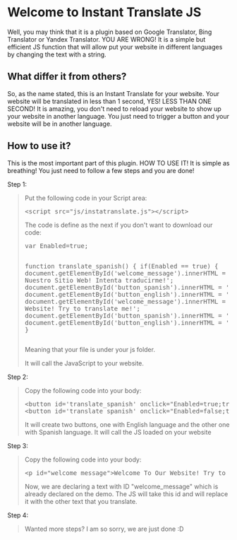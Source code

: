 # Welcome to Instant Translate JS

<p>Well, you may think that it is a plugin based on Google Translator, Bing Translator or Yandex Translator. YOU ARE WRONG! It is a simple but efficient JS function that will allow put your website in different languages by changing the text with a string.</p>

<h2>
<a id="what-is-differ-it-from-others" class="anchor" href="#what-is-differ-it-from-others" aria-hidden="true"><span aria-hidden="true" class="octicon octicon-link"></span></a>What differ it from others?</h2>

<p>So, as the name stated, this is an Instant Translate for your website. Your website will be translated in less than 1 second, YES! LESS THAN ONE SECOND! It is amazing, you don't need to reload your website to show up your website in another language. You just need to trigger a button and your website will be in another language.</p>

<h2>
<a id="how-to-use-it" class="anchor" href="#how-to-use-it" aria-hidden="true"><span aria-hidden="true" class="octicon octicon-link"></span></a>How to use it?</h2>

<p>This is the most important part of this plugin. HOW TO USE IT! It is simple as breathing! You just need to follow a few steps and you are done!</p>

<p>Step 1:</p>

<blockquote>
<p>Put the following code in your Script area: <pre>&lt;script src="js/instatranslate.js"&gt;&lt;/script&gt;</pre></p>

<p>The code is define as the next if you don't want to download our code: 
<pre>var Enabled=true;

function translate_spanish()
        {
            if(Enabled == true)
              {
                  document.getElementById('welcome_message').innerHTML = 'Bienvenidos A Nuestro Sitio Web! Intenta traducirme!';
                  document.getElementById('button_spanish').innerHTML = 'Espa&ntilde;ol';
                  document.getElementById('button_english').innerHTML = 'Ingles';
              }else
                  {
                      document.getElementById('welcome_message').innerHTML = 'Welcome To Our Website! Try to translate me!';
                      document.getElementById('button_spanish').innerHTML = 'Spanish';
                      document.getElementById('button_english').innerHTML = 'English';
                    }
        }</pre></p>
<p>Meaning that your file is under your js folder.</p>

<p>It will call the JavaScript to your website.</p>
</blockquote>

<p>Step 2:</p>

<blockquote>
<p>Copy the following code into your body: <pre>&lt;button id='translate_spanish' onclick="Enabled=true;translate_spanish();">Spanish&lt;/button&gt;
&lt;button id='translate_spanish' onclick="Enabled=false;translate_spanish();">English&lt;/button&gt;</pre></p>

<p>It will create two buttons, one with English language and the other one with Spanish language. It will call the JS loaded on your website</p>
</blockquote>

<p>Step 3:</p>

<blockquote>
<p>Copy the following code into your body: <pre>&lt;p id="welcome_message">Welcome To Our Website! Try to translate me!&lt;/p&gt;
</pre></p>

<p>Now, we are declaring a text with ID "welcome_message" which is already declared on the demo.
The JS will take this id and will replace it with the other text that you translate.</p>
</blockquote>

<p>Step 4:</p>

<blockquote>
<p>Wanted more steps? I am so sorry, we are just done :D</p>

</blockquote>
